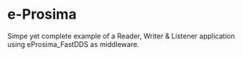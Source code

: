 # e-Prosima
Simpe yet complete example of a Reader, Writer &amp; Listener application using eProsima_FastDDS as middleware.
